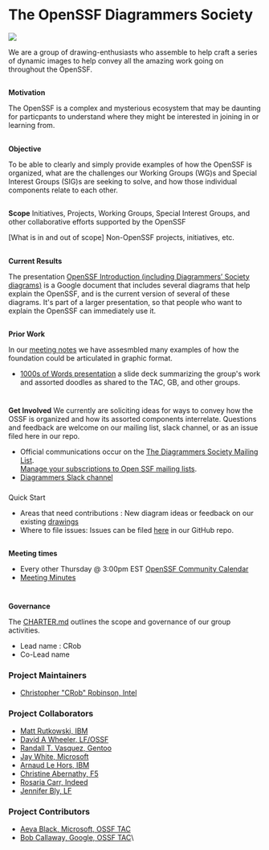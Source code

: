 # **The OpenSSF Diagrammers Society**
<img align="top" src="https://github.com/ossf/Diagrammers-Society/blob/main/ossf-goose-diagrammer1.png">

We are a group of drawing-enthusiasts who assemble to help craft a series of dynamic images to help convey all the amazing work going on throughout the OpenSSF.

## 
**Motivation**

The OpenSSF is a complex and mysterious ecosystem that may be daunting for particpants to understand where they might be interested in joining in or learning from.

## 
**Objective**

To be able to clearly and simply provide examples of how the OpenSSF is organized, what are the challenges our Working Groups (WG)s and Special Interest Groups (SIG)s are seeking to solve, and how those individual components relate to each other.


## 
**Scope**
Initiatives, Projects, Working Groups, Special Interest Groups, and other collaborative efforts supported by the OpenSSF

[What is in and out of scope]
Non-OpenSSF projects, initiatives, etc.

## 
**Current Results**

The presentation [OpenSSF Introduction (including Diagrammers’ Society diagrams)](https://docs.google.com/presentation/d/1ZQ7WjNH5fQL7qvpFN3jTFt-iQHqPpUc5of_azQc8iic/edit) is a Google document that includes several diagrams that help explain the OpenSSF, and is the current version of several of these diagrams. It's part of a larger presentation, so that people who want to explain the OpenSSF can immediately use it.

## 
**Prior Work**

In our [meeting notes]( ) we have assesmbled many examples of how the foundation could be articulated in graphic format.

*   [1000s of Words presentation](https://docs.google.com/presentation/d/1Xx-TblYarVTd3g7bLY4ifZx4OEhmSuQweqbjjPEgULw/edit#slide=id.p) a slide deck summarizing the group's work and assorted doodles as shared to the TAC, GB, and other groups.

# 
**Get Involved**
We currently are soliciting ideas for ways to convey how the OSSF is organized and how its assorted components interrelate.  Questions and feedback are welcome on our mailing list, slack channel, or as an issue filed here in our repo.

*   Official communications occur on the [The Diagrammers Society Mailing List](https://lists.openssf.org/g/openssf-sig-diagrammers-society).  \
[Manage your subscriptions to Open SSF mailing lists](https://lists.openssf.org/g/main/subgroups).
*   [Diagrammers Slack channel](https://openssf.slack.com/archives/C047FDZ55BK)

### 
Quick Start
*   Areas that need contributions : New diagram ideas or feedback on our existing [drawings](https://github.com/ossf/Diagrammers-Society/tree/main/drawings)
*   Where to file issues: Issues can be filed [here](https://github.com/ossf/Diagrammers-Society/issues) in our GitHub repo.

## 
**Meeting times**

*   Every other Thursday @ 3:00pm EST [OpenSSF Community Calendar](https://calendar.google.com/calendar?cid=czYzdm9lZmhwNWk5cGZsdGI1cTY3bmdwZXNAZ3JvdXAuY2FsZW5kYXIuZ29vZ2xlLmNvbQ)
*   [Meeting Minutes](https://docs.google.com/document/d/1c0YntGi1N7h_0VKgEfKwGO27GuZHL7-IOrAmRm8xSo8/edit)

# 
**Governance**

The [CHARTER.md](https://github.com/ossf/Diagrammers-Society/blob/main/CHARTER.md) outlines the scope and governance of our group activities.

*   Lead name : CRob
*   Co-Lead name

### Project Maintainers
- [Christopher "CRob" Robinson, Intel](https://github.com/SecurityCRob)

### Project Collaborators
- [Matt Rutkowski, IBM](https://github.com)
- [David A Wheeler, LF/OSSF](https://github.com/david-a-wheeler)
- [Randall T. Vasquez, Gentoo](https://github.com/ran-dall)
- [Jay White, Microsoft](https://github.com/)
- [Arnaud Le Hors, IBM](https://github.com/lehors)
- [Christine Abernathy, F5](https://github.com/caabernathy)
- [Rosaria Carr, Indeed](https://github.com/)
- [Jennifer Bly, LF](https://github.com/)

### Project Contributors
- [Aeva Black, Microsoft, OSSF TAC](https://github.com/)
- [Bob Callaway, Google, OSSF TAC](https://github.com/)\
